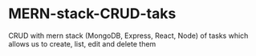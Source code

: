 # MERN-stack-CRUD-taks
CRUD with mern stack (MongoDB, Express, React, Node) of tasks which allows us to create, list, edit and delete them
